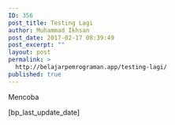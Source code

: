 ```yaml
---
ID: 356
post_title: Testing Lagi
author: Muhammad Ikhsan
post_date: 2017-02-17 08:39:49
post_excerpt: ""
layout: post
permalink: >
  http://belajarpemrograman.app/testing-lagi/
published: true
---
```

Mencoba

[bp_last_update_date]